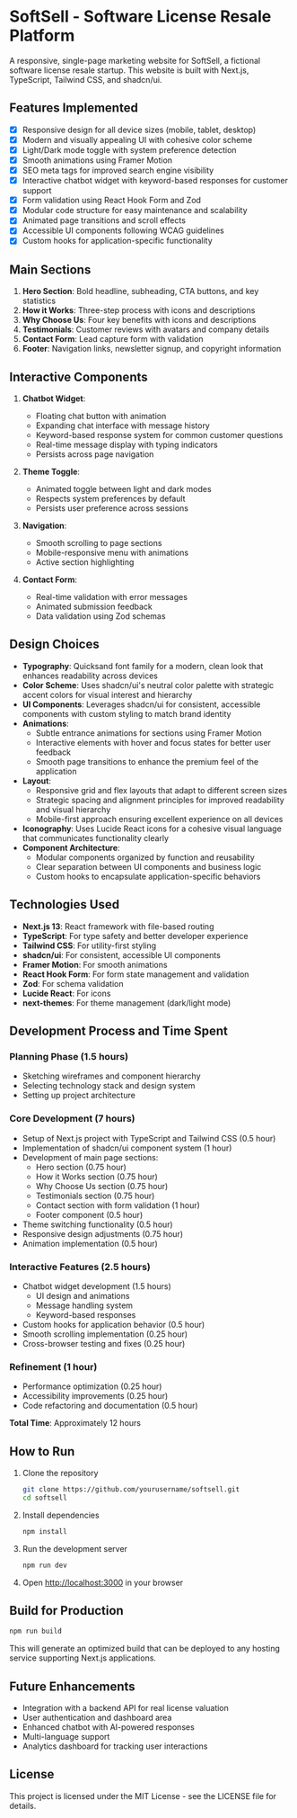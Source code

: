 # SoftSell - Software License Resale Platform

A responsive, single-page marketing website for SoftSell, a fictional software license resale startup. This website is built with Next.js, TypeScript, Tailwind CSS, and shadcn/ui.

## Features Implemented

- [x] Responsive design for all device sizes (mobile, tablet, desktop)
- [x] Modern and visually appealing UI with cohesive color scheme
- [x] Light/Dark mode toggle with system preference detection
- [x] Smooth animations using Framer Motion
- [x] SEO meta tags for improved search engine visibility
- [x] Interactive chatbot widget with keyword-based responses for customer support
- [x] Form validation using React Hook Form and Zod
- [x] Modular code structure for easy maintenance and scalability
- [x] Animated page transitions and scroll effects
- [x] Accessible UI components following WCAG guidelines
- [x] Custom hooks for application-specific functionality

## Main Sections

1. **Hero Section**: Bold headline, subheading, CTA buttons, and key statistics
2. **How it Works**: Three-step process with icons and descriptions
3. **Why Choose Us**: Four key benefits with icons and descriptions
4. **Testimonials**: Customer reviews with avatars and company details
5. **Contact Form**: Lead capture form with validation
6. **Footer**: Navigation links, newsletter signup, and copyright information

## Interactive Components

1. **Chatbot Widget**: 
   - Floating chat button with animation
   - Expanding chat interface with message history
   - Keyword-based response system for common customer questions
   - Real-time message display with typing indicators
   - Persists across page navigation

2. **Theme Toggle**:
   - Animated toggle between light and dark modes
   - Respects system preferences by default
   - Persists user preference across sessions

3. **Navigation**:
   - Smooth scrolling to page sections
   - Mobile-responsive menu with animations
   - Active section highlighting

4. **Contact Form**:
   - Real-time validation with error messages
   - Animated submission feedback
   - Data validation using Zod schemas

## Design Choices

- **Typography**: Quicksand font family for a modern, clean look that enhances readability across devices
- **Color Scheme**: Uses shadcn/ui's neutral color palette with strategic accent colors for visual interest and hierarchy
- **UI Components**: Leverages shadcn/ui for consistent, accessible components with custom styling to match brand identity
- **Animations**: 
  - Subtle entrance animations for sections using Framer Motion
  - Interactive elements with hover and focus states for better user feedback
  - Smooth page transitions to enhance the premium feel of the application
- **Layout**: 
  - Responsive grid and flex layouts that adapt to different screen sizes
  - Strategic spacing and alignment principles for improved readability and visual hierarchy
  - Mobile-first approach ensuring excellent experience on all devices
- **Iconography**: Uses Lucide React icons for a cohesive visual language that communicates functionality clearly
- **Component Architecture**: 
  - Modular components organized by function and reusability
  - Clear separation between UI components and business logic
  - Custom hooks to encapsulate application-specific behaviors

## Technologies Used

- **Next.js 13**: React framework with file-based routing
- **TypeScript**: For type safety and better developer experience
- **Tailwind CSS**: For utility-first styling
- **shadcn/ui**: For consistent, accessible UI components
- **Framer Motion**: For smooth animations
- **React Hook Form**: For form state management and validation
- **Zod**: For schema validation
- **Lucide React**: For icons
- **next-themes**: For theme management (dark/light mode)

## Development Process and Time Spent

### Planning Phase (1.5 hours)
- Sketching wireframes and component hierarchy
- Selecting technology stack and design system
- Setting up project architecture

### Core Development (7 hours)
- Setup of Next.js project with TypeScript and Tailwind CSS (0.5 hour)
- Implementation of shadcn/ui component system (1 hour)
- Development of main page sections:
  - Hero section (0.75 hour)
  - How it Works section (0.75 hour)
  - Why Choose Us section (0.75 hour)
  - Testimonials section (0.75 hour)
  - Contact section with form validation (1 hour)
  - Footer component (0.5 hour)
- Theme switching functionality (0.5 hour)
- Responsive design adjustments (0.75 hour)
- Animation implementation (0.5 hour)

### Interactive Features (2.5 hours)
- Chatbot widget development (1.5 hours)
  - UI design and animations
  - Message handling system
  - Keyword-based responses
- Custom hooks for application behavior (0.5 hour)
- Smooth scrolling implementation (0.25 hour)
- Cross-browser testing and fixes (0.25 hour)

### Refinement (1 hour)
- Performance optimization (0.25 hour)
- Accessibility improvements (0.25 hour)
- Code refactoring and documentation (0.5 hour)

**Total Time**: Approximately 12 hours

## How to Run

1. Clone the repository
   ```bash
   git clone https://github.com/yourusername/softsell.git
   cd softsell
   ```

2. Install dependencies
   ```bash
   npm install
   ```

3. Run the development server
   ```bash
   npm run dev
   ```

4. Open [http://localhost:3000](http://localhost:3000) in your browser

## Build for Production

```bash
npm run build
```

This will generate an optimized build that can be deployed to any hosting service supporting Next.js applications.

## Future Enhancements

- Integration with a backend API for real license valuation
- User authentication and dashboard area
- Enhanced chatbot with AI-powered responses
- Multi-language support
- Analytics dashboard for tracking user interactions

## License

This project is licensed under the MIT License - see the LICENSE file for details.